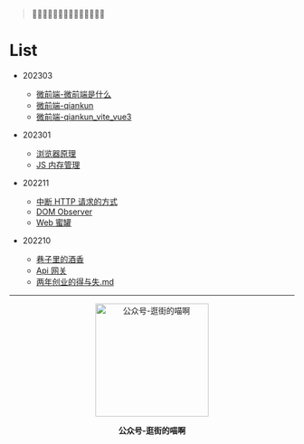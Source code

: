 > 🤩🤩🤩🤩🤩🤩🤩🤩🤩🤩🤩🤩🤩🤩

# List

- 202303

  - [微前端-微前端是什么](./202303/微前端.md)
  - [微前端-qiankun](./202303/qiankun.md)
  - [微前端-qiankun_vite_vue3](./202303/qiankun_vite_vue3.md)

- 202301

  - [浏览器原理](./202301/浏览器原理.md)
  - [JS 内存管理](./202301/js内存/readme.md)

- 202211

  - [中断 HTTP 请求的方式](./202211/中断HTTP请求.md)
  - [DOM Observer](./202211/Observer.md)
  - [Web 蜜罐](./202211/Web蜜罐.md)

- 202210
  - [巷子里的酒香](./202210/巷子里的酒香.md)
  - [Api 网关](./202210/Api网关.md)
  - [两年创业的得与失.md](./202210/两年创业的得与失.md)

---

<div align="center">

<img alt="公众号-逛街的喵啊" src="https://b2.swlwsflow.tk/file/swlws-b2/wechat/qrcode_344.jpg" width=200 />

<strong>公众号-逛街的喵啊</strong>

</div>
